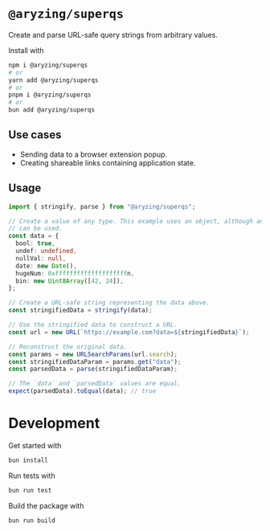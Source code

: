 # `@aryzing/superqs`

Create and parse URL-safe query strings from arbitrary values.

Install with

```bash
npm i @aryzing/superqs
# or
yarn add @aryzing/superqs
# or
pnpm i @aryzing/superqs
# or
bun add @aryzing/superqs
```

## Use cases

- Sending data to a browser extension popup.
- Creating shareable links containing application state.

## Usage

```ts
import { stringify, parse } from "@aryzing/superqs";

// Create a value of any type. This example uses an object, although any value
// can be used.
const data = {
  bool: true,
  undef: undefined,
  nullVal: null,
  date: new Date(),
  hugeNum: 0xffffffffffffffffffffn,
  bin: new Uint8Array([42, 24]),
};

// Create a URL-safe string representing the data above.
const stringifiedData = stringify(data);

// Use the stringified data to construct a URL.
const url = new URL(`https://example.com?data=${stringifiedData}`);

// Reconstruct the original data.
const params = new URLSearchParams(url.search);
const stringifiedDataParam = params.get("data");
const parsedData = parse(stringifiedDataParam);

// The `data` and `parsedData` values are equal.
expect(parsedData).toEqual(data); // true
```

# Development

Get started with

```bash
bun install
```

Run tests with

```bash
bun run test
```

Build the package with

```bash
bun run build
```
